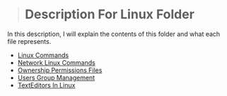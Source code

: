 > # Description For Linux Folder

In this description, I will explain the contents of this folder and what each file represents.

- [Linux Commands](./linuxCommands.md)
- [Network Linux Commands](./networkLinuxCommands.md)
- [Ownership Permissions Files](./ownership_permissions_files.md)
- [Users Group Management](./users_group_management.md)
- [TextEditors In Linux](./textEditorsLinux.md)
